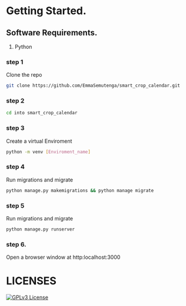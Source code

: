 # Getting Started.

## Software Requirements.

1. Python

### step 1

Clone the repo

```bash
git clone https://github.com/EmmaSemutenga/smart_crop_calendar.git
```

### step 2

```bash
cd into smart_crop_calendar
```

### step 3

Create a virtual Enviroment

```bash
python -m venv [Enviroment_name]
```

### step 4

Run migrations and migrate

```bash
python manage.py makemigrations && python manage migrate
```

### step 5

Run migrations and migrate

```bash
python manage.py runserver
```

### step 6.

Open a browser window at http:localhost:3000

# LICENSES

[![GPLv3 License](https://img.shields.io/badge/License-GPL%20v3-yellow.svg)](https://opensource.org/licenses/)
